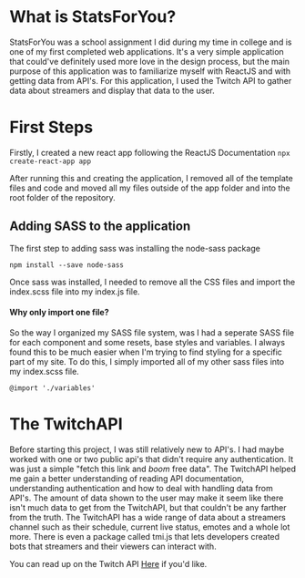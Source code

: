 # What is StatsForYou?

StatsForYou was a school assignment I did during my time in college and is one of my first completed web applications. It's a very simple application that could've definitely used more love in the design process, but the main purpose of this application was to familiarize myself with ReactJS and with getting data from API's. For this application, I used the Twitch API to gather data about streamers and display that data to the user.

# First Steps

Firstly, I created a new react app following the ReactJS Documentation
`npx create-react-app app`

After running this and creating the application, I removed all of the template files and code and moved all my files outside of the app folder and into the root folder of the repository.

## Adding SASS to the application

The first step to adding sass was installing the node-sass package

`npm install --save node-sass`

Once sass was installed, I needed to remove all the CSS files and import the index.scss file into my index.js file. 

#### Why only import one file?

So the way I organized my SASS file system, was I had a seperate SASS file for each component and some resets, base styles and variables. I always found this to be much easier when I'm trying to find styling for a specific part of my site. To do this, I simply imported all of my other sass files into my index.scss file.

`@import './variables'`

# The TwitchAPI

Before starting this project, I was still relatively new to API's. I had maybe worked with one or two public api's that didn't require any authentication. It was just a simple "fetch this link and *boom* free data". The TwitchAPI helped me gain a better understanding of reading API documentation, understanding authentication and how to deal with handling data from API's. The amount of data shown to the user may make it seem like there isn't much data to get from the TwitchAPI, but that couldn't be any farther from the truth. The TwitchAPI has a wide range of data about a streamers channel such as their schedule, current live status, emotes and a whole lot more. There is even a package called tmi.js that lets developers created bots that streamers and their viewers can interact with.

You can read up on the Twitch API [Here](https://dev.twitch.tv/docs/api/) if you'd like.
